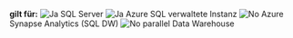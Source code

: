<Token>**gilt für:** ![ Ja ](media/yes-icon.png) SQL Server ![ Ja ](media/yes-icon.png) Azure SQL verwaltete Instanz ![ No ](media/no-icon.png) Azure Synapse Analytics (SQL DW) ![ No ](media/no-icon.png) parallel Data Warehouse</Token>